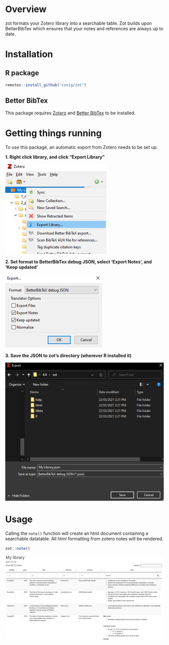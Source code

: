 
# Overview

zot formats your Zotero library into a searchable table. Zot builds upon
BetterBibTex which ensures that your notes and references are always up
to date.

# Installation

## R package

``` r
remotes::install_github("conig/zot")
```

## Better BibTex

This package requires [Zotero](https://www.zotero.org/) and [Better
BibTex](https://retorque.re/zotero-better-bibtex/installation/) to be
installed.

# Getting things running

To use this package, an automatic export from Zotero needs to be set up.

**1. Right click library, and click “Export Library”**

<img src="static/img/library_export.png" width="322" />

**2. Set format to BetterBibTex debug JSON, select ‘Export Notes’, and
‘Keep updated’**

<img src="static/img/auto_export.png" width="308" />

**3. Save the JSON to zot’s directory (wherever R installed it)**

<img src="static/img/directory.png" width="601" />

# Usage

Calling the `note()` function will create an html document containing a
searchable datatable. All html formatting from zotero notes will be
rendered.

``` r
zot::note()
```

<img src="static/img/table_view.png" width="1113" />
